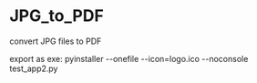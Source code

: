 # JPG_to_PDF
 convert JPG files to PDF
 
 export as exe:
pyinstaller --onefile --icon=logo.ico --noconsole test_app2.py